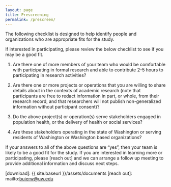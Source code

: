 ```yaml
---
layout: page
title: Prescreening
permalink: /prescreen/
---
```


The following checklist is designed to help identify people and organizations who are appropriate fits for the study.

If interested in participating, please review the below checklist to see if you may be a good fit.

1. Are there one of more members of your team who would be comfortable with participating in formal research and able to contribute 2-5 hours to participating in research activities?

2. Are there one or more projects or operations that you are willing to share details about in the contexts of academic research (note that participants are free to redact information in part, or whole, from their research record, and that researchers will not publish non-generalized information without participant consent)?

3. Do the above project(s) or operation(s) serve stakeholders engaged in population health, or the delivery of health or social services?

4. Are these stakeholders operating in the state of Washington or serving residents of Washington or Washington based organizations?

If your answers to all of the above questions are “yes”, then your team is likely to be a good fit for the study. If you are interested in learning more or participating, please [reach out] and we can arrange a follow up meeting to provide additional information and discuss next steps.

[download]: {{ site.baseurl }}/assets/documents
[reach out]: mailto:buierw@uw.edu